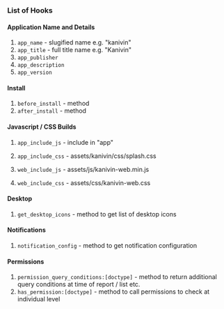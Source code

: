 ### List of Hooks

#### Application Name and Details

1. `app_name` - slugified name e.g. "kanivin"
1. `app_title` - full title name e.g. "Kanivin"
1. `app_publisher`
1. `app_description`
1. `app_version`

#### Install

1. `before_install` - method
1. `after_install` - method


#### Javascript / CSS Builds

1. `app_include_js` - include in "app"
1. `app_include_css` - assets/kanivin/css/splash.css

1. `web_include_js` - assets/js/kanivin-web.min.js
1. `web_include_css` - assets/css/kanivin-web.css

#### Desktop

1. `get_desktop_icons` - method to get list of desktop icons

#### Notifications

1. `notification_config` - method to get notification configuration

#### Permissions

1. `permission_query_conditions:[doctype]` - method to return additional query conditions at time of report / list etc.
1. `has_permission:[doctype]` - method to call permissions to check at individual level
